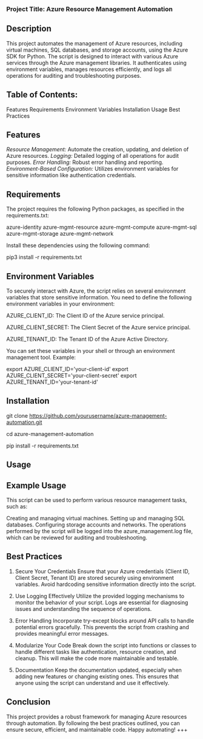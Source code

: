 ### Project Title: Azure Resource Management Automation

## Description
This project automates the management of Azure resources, including virtual machines, SQL databases, and storage accounts, using the Azure SDK for Python. The script is designed to interact with various Azure services through the Azure management libraries. It authenticates using environment variables, manages resources efficiently, and logs all operations for auditing and troubleshooting purposes.

## Table of Contents:
Features
Requirements
Environment Variables
Installation
Usage
Best Practices

## Features
*Resource Management:* Automate the creation, updating, and deletion of Azure resources.
*Logging:* Detailed logging of all operations for audit purposes.
*Error Handling:* Robust error handling and reporting.
*Environment-Based Configuration:* Utilizes environment variables for sensitive information like authentication credentials.

## Requirements
The project requires the following Python packages, as specified in the requirements.txt:

azure-identity
azure-mgmt-resource
azure-mgmt-compute
azure-mgmt-sql
azure-mgmt-storage
azure-mgmt-network

Install these dependencies using the following command:

pip3 install -r requirements.txt

## Environment Variables

To securely interact with Azure, the script relies on several environment variables that store sensitive information. You need to define the following environment variables in your environment:

AZURE_CLIENT_ID: The Client ID of the Azure service principal.

AZURE_CLIENT_SECRET: The Client Secret of the Azure service principal.

AZURE_TENANT_ID: The Tenant ID of the Azure Active Directory.

You can set these variables in your shell or through an environment management tool. Example:

export AZURE_CLIENT_ID='your-client-id'
export AZURE_CLIENT_SECRET='your-client-secret'
export AZURE_TENANT_ID='your-tenant-id'


## Installation
git clone https://github.com/yourusername/azure-management-automation.git

cd azure-management-automation

pip install -r requirements.txt

## Usage

## Example Usage
This script can be used to perform various resource management tasks, such as:

Creating and managing virtual machines.
Setting up and managing SQL databases.
Configuring storage accounts and networks.
The operations performed by the script will be logged into the azure_management.log file, which can be reviewed for auditing and troubleshooting.

## Best Practices
1. Secure Your Credentials
Ensure that your Azure credentials (Client ID, Client Secret, Tenant ID) are stored securely using environment variables. Avoid hardcoding sensitive information directly into the script.

2. Use Logging Effectively
Utilize the provided logging mechanisms to monitor the behavior of your script. Logs are essential for diagnosing issues and understanding the sequence of operations.

3. Error Handling
Incorporate try-except blocks around API calls to handle potential errors gracefully. This prevents the script from crashing and provides meaningful error messages.

4. Modularize Your Code
Break down the script into functions or classes to handle different tasks like authentication, resource creation, and cleanup. This will make the code more maintainable and testable.

5. Documentation
Keep the documentation updated, especially when adding new features or changing existing ones. This ensures that anyone using the script can understand and use it effectively.

## Conclusion
This project provides a robust framework for managing Azure resources through automation. By following the best practices outlined, you can ensure secure, efficient, and maintainable code. Happy automating! +++


